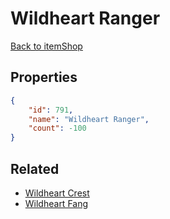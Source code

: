 # Wildheart Ranger

<no description available>

[Back to itemShop](../item-shops.md)

## Properties

```json
{
    "id": 791,
    "name": "Wildheart Ranger",
    "count": -100
}
```

## Related

- [Wildheart Crest](../items/21649-wildheart-crest.md)
- [Wildheart Fang](../items/21703-wildheart-fang.md)

